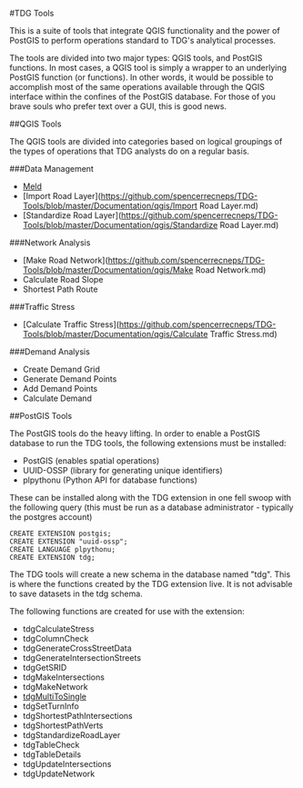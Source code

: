 #TDG Tools

This is a suite of tools that integrate QGIS functionality and the power of PostGIS to perform operations standard to TDG's analytical processes.

The tools are divided into two major types: QGIS tools, and PostGIS functions. In most cases, a QGIS tool is simply a wrapper to an underlying PostGIS function (or functions). In other words, it would be possible to accomplish most of the same operations available through the QGIS interface within the confines of the PostGIS database. For those of you brave souls who prefer text over a GUI, this is good news.

##QGIS Tools

The QGIS tools are divided into categories based on logical groupings of the types of operations that TDG analysts do on a regular basis.

###Data Management
* [Meld](https://github.com/spencerrecneps/TDG-Tools/blob/master/Documentation/qgis/Meld.md)
* [Import Road Layer](https://github.com/spencerrecneps/TDG-Tools/blob/master/Documentation/qgis/Import Road Layer.md)
* [Standardize Road Layer](https://github.com/spencerrecneps/TDG-Tools/blob/master/Documentation/qgis/Standardize Road Layer.md)

###Network Analysis
* [Make Road Network](https://github.com/spencerrecneps/TDG-Tools/blob/master/Documentation/qgis/Make Road Network.md)
* Calculate Road Slope
* Shortest Path Route

###Traffic Stress
* [Calculate Traffic Stress](https://github.com/spencerrecneps/TDG-Tools/blob/master/Documentation/qgis/Calculate Traffic Stress.md)

###Demand Analysis
* Create Demand Grid
* Generate Demand Points
* Add Demand Points
* Calculate Demand

##PostGIS Tools

The PostGIS tools do the heavy lifting. In order to enable a PostGIS database to run the TDG tools, the following extensions must be installed:
* PostGIS (enables spatial operations)
* UUID-OSSP (library for generating unique identifiers)
* plpythonu (Python API for database functions)

These can be installed along with the TDG extension in one fell swoop with the following query (this must be run as a database administrator - typically the postgres account)
```
CREATE EXTENSION postgis;
CREATE EXTENSION "uuid-ossp";
CREATE LANGUAGE plpythonu;
CREATE EXTENSION tdg;
```

The TDG tools will create a new schema in the database named "tdg". This is where the functions created by the TDG extension live. It is not advisable to save datasets in the tdg schema.

The following functions are created for use with the extension:
* tdgCalculateStress
* tdgColumnCheck
* tdgGenerateCrossStreetData
* tdgGenerateIntersectionStreets
* tdgGetSRID
* tdgMakeIntersections
* tdgMakeNetwork
* [tdgMultiToSingle](https://github.com/spencerrecneps/TDG-Tools/blob/master/Documentation/postgis/tdgMultiToSingle.md)
* tdgSetTurnInfo
* tdgShortestPathIntersections
* tdgShortestPathVerts
* tdgStandardizeRoadLayer
* tdgTableCheck
* tdgTableDetails
* tdgUpdateIntersections
* tdgUpdateNetwork
